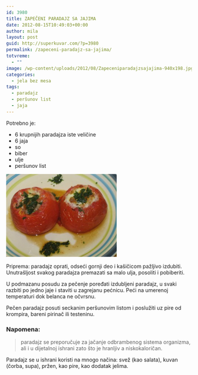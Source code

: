 ```yaml
---
id: 3980
title: ZAPEČENI PARADAJZ SA JAJIMA
date: 2012-08-15T10:49:03+00:00
author: mila
layout: post
guid: http://superkuvar.com/?p=3980
permalink: /zapeceni-paradajz-sa-jajima/
totvreme:
  - ""
image: /wp-content/uploads/2012/08/Zapeceniparadajzsajajima-940x198.jpg
categories:
  - jela bez mesa
tags:
  - paradajz
  - peršunov list
  - jaja
---
```

Potrebno je:

  * 6 krupnijih paradajza iste veličine
  * 6 jaja
  * so
  * biber
  * ulje
  * peršunov list

<img class="alignnone size-medium wp-image-3981" title="Zapeceniparadajzsajajima" src="/wp-content/uploads/2012/08/Zapeceniparadajzsajajima-300x225.jpg" alt="" width="300" height="225" /> 

Priprema: paradajz oprati, odseći gornji deo i kašičicom pažljivo izdubiti. Unutrašljost svakog paradajza premazati sa malo ulja, posoliti i pobiberiti.

U podmazanu posudu za pečenje poređati izdubljeni paradajz, u svaki razbiti po jedno jaje i staviti u zagrejanu pećnicu. Peći na umerenoj temperaturi dok belanca ne očvrsnu.

Pečen paradajz posuti seckanim peršunovim listom i poslužiti uz pire od krompira, bareni pirinač ili testeninu.

### Napomena:
> paradajz se preporučuje za jačanje odbrambenog sistema organizma, ali i u dijetalnoj ishrani zato što je hranljiv a niskokaloričan.

Paradajz se u ishrani koristi na mnogo načina: svež (kao salata), kuvan (čorba, supa), pržen, kao pire, kao dodatak jelima.